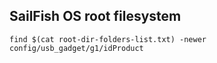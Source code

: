 ## SailFish OS root filesystem

```
find $(cat root-dir-folders-list.txt) -newer config/usb_gadget/g1/idProduct
```

